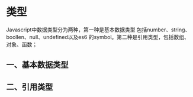 # 类型

Javascript中数据类型分为两种，第一种是基本数据类型 包括number、string、boollen、null、undefined以及es6 的symbol。第二种是引用类型，包括数组、对象、函数；

## 一、基本数据类型



## 二、引用类型



